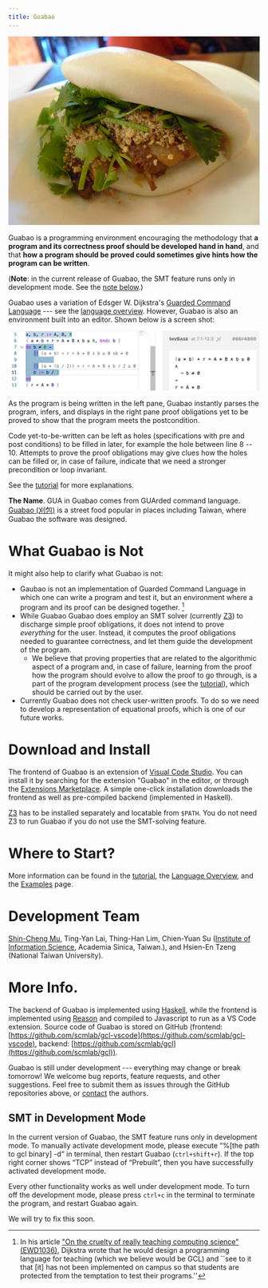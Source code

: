```yaml
---
title: Guabao
---
```


![<small>Photo: [Ron Dollete](https://www.flickr.com/photos/saucesupreme/4434798368). CC BY-ND 2.0.</small>](images/guabao-saucesupreme.jpg)

Guabao is a programming environment encouraging the methodology that **a program and its correctness proof should be developed hand in hand**,
and that **how a program should be proved could sometimes give hints how the program can be written**.

(**Note**: in the current release of Guabao, the SMT feature runs only in development mode. See the [note below](#smt-devel).)

Guabao uses a variation of Edsger W. Dijkstra's [Guarded Command Language](https://en.wikipedia.org/wiki/Guarded_Command_Language) --- see the [language overview](pages/1-gcl-overview.html).
However, Guabao is also an environment built into an editor.
Shown below is a screen shot:

![](images/tutorial/tutorial04.jpg)

As the program is being written in the left pane, Guabao instantly parses the program, infers, and displays in the right pane proof obligations yet to be proved to show that the program meets the postcondition.

Code yet-to-be-written can be left as holes (specifications with pre and post conditions) to be filled in later, for example the hole between line 8 -- 10. Attempts to prove the proof obligations may give clues how the holes can be filled or, in case of failure, indicate that we need a stronger precondition or loop invariant.

See the [tutorial](pages/0-tutorial.html) for more explanations.

**The Name**. GUA in Guabao comes from GUArded command language.
[Guabao (刈包)](https://en.wikipedia.org/wiki/Gua_bao) is a street food popular in places including Taiwan, where Guabao the software was designed.

# What Guabao is Not

It might also help to clarify what Guabao is not:

* Gaubao is not an implementation of Guarded Command Language in which one can write a program and test it, but an environment where a program and its proof can be designed together. [^1]
* While Guabao Guabao does employ an SMT solver (currently [Z3](https://github.com/Z3Prover/z3)) to discharge simple proof obligations, it does not intend to prove *everything* for the user. Instead, it computes the proof obligations needed to guarantee correctness, and let them guide the development of the program.
  * We believe that proving properties that are related to the algorithmic aspect of a program and, in case of failure, learning from the proof how the program should evolve to allow the proof to go through, is a part of the program development process (see the [tutorial](pages/0-tutorial.html)), which should be carried out by the user.
* Currently Guabao does not check user-written proofs. To do so we need to develop a representation of equational proofs, which is one of our future works.

[^1]: In his article ["On the cruelty of really teaching computing science" (EWD1036)](https://www.cs.utexas.edu/~EWD/transcriptions/EWD10xx/EWD1036.html), Dijkstra wrote that he would design a programming language for teaching (which we believe would be GCL) and ``see to it that [it] has not been implemented on campus so that students are protected from the temptation to test their programs.''

# Download and Install

The frontend of Guabao is an extension of [Visual Code Studio](https://code.visualstudio.com/). You can install it by searching for the extension "Guabao" in the editor, or through the [Extensions Marketplace](https://marketplace.visualstudio.com/items?itemName=scmlab.guabao).
A simple one-click installation downloads the frontend as well as pre-compiled backend (implemented in Haskell).

[Z3](https://github.com/Z3Prover/z3) has to be installed separately and locatable from `$PATH`. You do not need Z3 to run Guabao if you do not use the SMT-solving feature.

# Where to Start?

More information can be found in the [tutorial](pages/0-tutorial.html), the [Language Overview](pages/1-gcl-overview.html), and the [Examples](pages/2-examples.html) page.

# Development Team

[Shin-Cheng Mu](https://scm.iis.sinica.edu.tw/home/), Ting-Yan Lai, Thing-Han Lim, Chien-Yuan Su ([Institute of Information Science](https://www.iis.sinica.edu.tw/), Academia Sinica, Taiwan.), and Hsien-En Tzeng (National Taiwan University).

# More Info.

The backend of Guabao is implemented using [Haskell](https://www.haskell.org/), while the frontend is implemented using [Reason](https://reasonml.github.io/) and compiled to Javascript to run as a VS Code extension.
Source code of Guabao is stored on GitHub (frontend: [https://github.com/scmlab/gcl-vscode](https://github.com/scmlab/gcl-vscode), backend: [https://github.com/scmlab/gcl](https://github.com/scmlab/gcl)).

Guabao is still under development --- everything may change or break tomorrow! We welcome bug reports, feature requests, and other suggestions.
Feel free to submit them as issues through the GitHub repositories above, or [contact](pages/3-contacts.html) the authors.

## SMT in Development Mode
<a name="smt-devel"></a>

In the current version of Guabao, the SMT feature runs only in development mode. To manually activate development mode, please execute “%[the path to gcl binary] -d” in terminal, then restart Guabao (`ctrl+shift+r`). If the top right corner shows “TCP” instead of “Prebuilt”, then you have successfully activated development mode.

Every other functionality works as well under development mode. To turn off the development mode, please press `ctrl+c` in the terminal to terminate the program, and restart Guabao again.

We will try to fix this soon.
